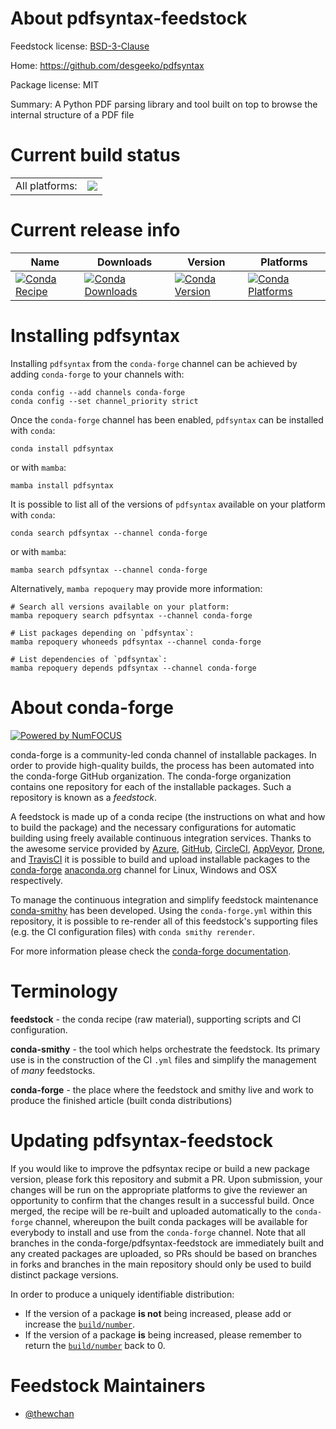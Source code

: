About pdfsyntax-feedstock
=========================

Feedstock license: [BSD-3-Clause](https://github.com/conda-forge/pdfsyntax-feedstock/blob/main/LICENSE.txt)

Home: https://github.com/desgeeko/pdfsyntax

Package license: MIT

Summary: A Python PDF parsing library and tool built on top to browse the internal structure of a PDF file

Current build status
====================


<table><tr><td>All platforms:</td>
    <td>
      <a href="https://dev.azure.com/conda-forge/feedstock-builds/_build/latest?definitionId=18125&branchName=main">
        <img src="https://dev.azure.com/conda-forge/feedstock-builds/_apis/build/status/pdfsyntax-feedstock?branchName=main">
      </a>
    </td>
  </tr>
</table>

Current release info
====================

| Name | Downloads | Version | Platforms |
| --- | --- | --- | --- |
| [![Conda Recipe](https://img.shields.io/badge/recipe-pdfsyntax-green.svg)](https://anaconda.org/conda-forge/pdfsyntax) | [![Conda Downloads](https://img.shields.io/conda/dn/conda-forge/pdfsyntax.svg)](https://anaconda.org/conda-forge/pdfsyntax) | [![Conda Version](https://img.shields.io/conda/vn/conda-forge/pdfsyntax.svg)](https://anaconda.org/conda-forge/pdfsyntax) | [![Conda Platforms](https://img.shields.io/conda/pn/conda-forge/pdfsyntax.svg)](https://anaconda.org/conda-forge/pdfsyntax) |

Installing pdfsyntax
====================

Installing `pdfsyntax` from the `conda-forge` channel can be achieved by adding `conda-forge` to your channels with:

```
conda config --add channels conda-forge
conda config --set channel_priority strict
```

Once the `conda-forge` channel has been enabled, `pdfsyntax` can be installed with `conda`:

```
conda install pdfsyntax
```

or with `mamba`:

```
mamba install pdfsyntax
```

It is possible to list all of the versions of `pdfsyntax` available on your platform with `conda`:

```
conda search pdfsyntax --channel conda-forge
```

or with `mamba`:

```
mamba search pdfsyntax --channel conda-forge
```

Alternatively, `mamba repoquery` may provide more information:

```
# Search all versions available on your platform:
mamba repoquery search pdfsyntax --channel conda-forge

# List packages depending on `pdfsyntax`:
mamba repoquery whoneeds pdfsyntax --channel conda-forge

# List dependencies of `pdfsyntax`:
mamba repoquery depends pdfsyntax --channel conda-forge
```


About conda-forge
=================

[![Powered by
NumFOCUS](https://img.shields.io/badge/powered%20by-NumFOCUS-orange.svg?style=flat&colorA=E1523D&colorB=007D8A)](https://numfocus.org)

conda-forge is a community-led conda channel of installable packages.
In order to provide high-quality builds, the process has been automated into the
conda-forge GitHub organization. The conda-forge organization contains one repository
for each of the installable packages. Such a repository is known as a *feedstock*.

A feedstock is made up of a conda recipe (the instructions on what and how to build
the package) and the necessary configurations for automatic building using freely
available continuous integration services. Thanks to the awesome service provided by
[Azure](https://azure.microsoft.com/en-us/services/devops/), [GitHub](https://github.com/),
[CircleCI](https://circleci.com/), [AppVeyor](https://www.appveyor.com/),
[Drone](https://cloud.drone.io/welcome), and [TravisCI](https://travis-ci.com/)
it is possible to build and upload installable packages to the
[conda-forge](https://anaconda.org/conda-forge) [anaconda.org](https://anaconda.org/)
channel for Linux, Windows and OSX respectively.

To manage the continuous integration and simplify feedstock maintenance
[conda-smithy](https://github.com/conda-forge/conda-smithy) has been developed.
Using the ``conda-forge.yml`` within this repository, it is possible to re-render all of
this feedstock's supporting files (e.g. the CI configuration files) with ``conda smithy rerender``.

For more information please check the [conda-forge documentation](https://conda-forge.org/docs/).

Terminology
===========

**feedstock** - the conda recipe (raw material), supporting scripts and CI configuration.

**conda-smithy** - the tool which helps orchestrate the feedstock.
                   Its primary use is in the construction of the CI ``.yml`` files
                   and simplify the management of *many* feedstocks.

**conda-forge** - the place where the feedstock and smithy live and work to
                  produce the finished article (built conda distributions)


Updating pdfsyntax-feedstock
============================

If you would like to improve the pdfsyntax recipe or build a new
package version, please fork this repository and submit a PR. Upon submission,
your changes will be run on the appropriate platforms to give the reviewer an
opportunity to confirm that the changes result in a successful build. Once
merged, the recipe will be re-built and uploaded automatically to the
`conda-forge` channel, whereupon the built conda packages will be available for
everybody to install and use from the `conda-forge` channel.
Note that all branches in the conda-forge/pdfsyntax-feedstock are
immediately built and any created packages are uploaded, so PRs should be based
on branches in forks and branches in the main repository should only be used to
build distinct package versions.

In order to produce a uniquely identifiable distribution:
 * If the version of a package **is not** being increased, please add or increase
   the [``build/number``](https://docs.conda.io/projects/conda-build/en/latest/resources/define-metadata.html#build-number-and-string).
 * If the version of a package **is** being increased, please remember to return
   the [``build/number``](https://docs.conda.io/projects/conda-build/en/latest/resources/define-metadata.html#build-number-and-string)
   back to 0.

Feedstock Maintainers
=====================

* [@thewchan](https://github.com/thewchan/)

